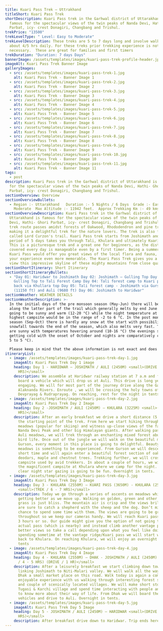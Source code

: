 ```yaml
---
title: Kuari Pass Trek – Uttrakhand
titleShort: Kuari Pass Trek
shortDescription: Kuari Pass trek in the Garhwal district of Uttarakhand is
  famous for the spectacular views of the twin peaks of Nanda Devi, Hathi- Ghori
  Parbat, icy- crest Donagiri, Changbang and Trishul.
trekPrice: "13500"
trekLevelType: " Level: Easy to Moderate"
trekLevelDescription: These treks are 5 to 7 days long and involve walking for
  about 4/5 hrs daily. For these treks prior trekking experience is not
  necessary.  These are great for families and first timers
trekDuration: "Duration: 7 days Days"
bannerImage: /assets/templates/images/kuari-pass-trek-profile-header.jpg
imageAlt: Kuari Pass Trek Banner Image
galleryImages:
  - src: /assets/templates/images/kuari-pass-trek-1.jpg
    alt: Kuari Pass Trek - Banner Image 1
  - src: /assets/templates/images/kuari-pass-trek-2.jpg
    alt: Kuari Pass Trek - Banner Image 2
  - src: /assets/templates/images/kuari-pass-trek-3.jpg
    alt: Kuari Pass Trek - Banner Image 3
  - src: /assets/templates/images/kuari-pass-trek-4.jpg
    alt: Kuari Pass Trek - Banner Image 4
  - src: /assets/templates/images/kuari-pass-trek-5.jpg
    alt: Kuari Pass Trek - Banner Image 5
  - src: /assets/templates/images/kuari-pass-trek-6.jpg
    alt: Kuari Pass Trek - Banner Image 6
  - src: /assets/templates/images/kuari-pass-trek-7.jpg
    alt: Kuari Pass Trek - Banner Image 7
  - src: /assets/templates/images/kuari-pass-trek-8.jpg
    alt: Kuari Pass Trek - Banner Image 8
  - src: /assets/templates/images/kuari-pass-trek-9.jpg
    alt: Kuari Pass Trek - Banner Image 9
  - src: /assets/templates/images/kuari-pass-trek-10.jpg
    alt: Kuari Pass Trek - Banner Image 10
  - src: /assets/templates/images/kuari-pass-trek-11.jpg
    alt: Kuari Pass Trek - Banner Image 11
tags:
  - post
description: Kuari Pass trek in the Garhwal district of Uttarakhand is famous
  for the spectacular views of the twin peaks of Nanda Devi, Hathi- Ghori
  Parbat, icy- crest Donagiri, Changbang and Trishul.
sectionOverview: Overview
sectionOverviewBullets:
  - Region :- Uttarakhand   Duration :- 5 Nights / 6 Days  Grade :- Easy To
    Moderate  Max Altitude :- 11942 feet.  Approx Trekking Km :- 49 kms.
sectionOverviewDescription: Kuari Pass trek in the Garhwal district of
  Uttarakhand is famous for the spectacular views of the twin peaks of Nanda
  Devi, Hathi- Ghori Parbat, icy- crest Donagiri, Changbang and Trishul. The
  trek route passes amidst forests of Oakwood, Rhododendron and pine trees,
  making it a delightful trek for the nature lovers. The trek is also fondly
  called Lord Curzon's trail. Kuari Pass trek starts from Joshimath and over a
  period of 5 days takes you through Tali, Khulara and ultimately Kuari Pass.
  This is a picturesque trek and a great one for beginners, as the distance
  covered every day is manageable even by a first timer. Being a summer trek,
  Kuari Pass would offer you great views of the local flora and fauna, making
  your experience even more memorable. The Kuari Pass Trek gives you a chance to
  view this impressive skyline of these mighty mountains from close quarters.
sectionShortItinerary: Short Itinerary
sectionShortItineraryBullets:
  - "Day 01: Haridwar to Joshimath Day 02: Joshimath – Gulling Top Day 03:
    Gulling Top to Tali Forest Camp Day 04: Tali forest camp to Kuari pass and
    back via Khullara top Day 05: Tali forest camp - Joshimath via Gurson bugyal
    (11150 ft) and Auli (9680 ft) Day 06: Joshimath to Haridwar"
sectionWeather: WEATHER DETAILS
sectionWeatherDescription: >-
  In the initial days of the pre monsoon season (May-Jun) there will be snow
  along the latter part of the trail which generally melts by end June. Days are
  going to be sunny and warm (12-20 °C) while the night temperature at the
  highest campsite would be in the range of -2 to 6 °C. In the post monsoon
  season (Sep-Oct) there is hardly any snow at the start with possibility of
  snowfall towards the end of the season, which also melts very fast. The days
  are sunny with temperatures hovering around (10-16 °C) the evenings start
  getting cold with the onset of October and nights are comparatively colder (-
  5 to 5 °C).

  Please keep in mind that the above information is not exact and does not account for sudden changes. Whatever the temperatures and conditions rest assured we will be prepared to handle it with ease as we use equipment of very high specifications.
itineraryList:
  - image: /assets/templates/images/kuari-pass-trek-day-1.jpg
    imageAlt: Kuari Pass Trek Day 1 image
    heading: Day 1 - HARIDWAR – JOSHIMATH / AULI (2450M) <small>(DRIVE / 8 - 9
      HRS)</small>
    description: We assemble at Haridwar railway station at 7 a.m and from there
      board a vehicle which will drop us at Auli. This drive is long yet
      engaging. We will for most part of the journey drive along the Ganga &
      Alaknanda Rivers. Enroute , we will be crossing the holy towns of
      Devprayag & Rudraprayag. On reaching, rest for the night in tents.
  - image: /assets/templates/images/kuari-pass-trek-day-2.jpg
    imageAlt: Kuari Pass Trek Day 2 Image
    heading: Day 2 -JOSHIMATH / AULI (2450M) – KHULARA (3225M) <small>(TREK / 6
      HRS)</small>
    description: After an early breakfast we drive a short distance (5 kms) to reach
      the starting point of the trek. From here we start hiking through the Auli
      meadows (popular for skiing) and witness up-close views of the famous
      Nanda Devi Peak and other big Himalayan giants. After walking past the
      Auli meadows, we will trek through an enchanting mixed forest abundant in
      bird life. Once out of the jungle we will walk on the beautiful meadows of
      Gurson, every moment in this place is going to delightful. Beauty of these
      meadows is something to be experienced. From Gurson we will descend for a
      short time and will again enter a beautiful forest section of oaks,
      deodars, maple and chestnut trees. Trekking further, we will cross Tali, a
      campsite used by avid trekkers. In about a couple of hours, we will reach
      the magnificent campsite at Khulara where we camp for the night. If it's a
      clear night star gazing is going to be fun. Overnight in tents.
  - image: /assets/templates/images/kuari-pass-trek-day-3.jpg
    imageAlt: Kuari Pass Trek Day 3 Image
    heading: Day 3 - KHULARA (2550M) – KUARI PASS (3650M) - KHULARA (2550M)
      <small>(TREK / 6 - 7 HRS)</small>
    description: Today we go through a series of ascents on meadows which keep on
      getting better as we move up. Walking on golden, green and other hues of
      grass is just bliss. The mountain air is crisp and the views brilliant! We
      are sure to catch a shepherd with the sheep and the dog. Don’t miss a
      chance to spend some time with them. The views are going to be great
      throughout so we keep our cameras handy. We will reach Kuari pass in about
      3 hours or so. Our guide might give you the option of not going to the
      actual pass (which is nearby) and instead climb another vantage point with
      better views so take a call depending upon what you feel like doing. After
      spending sometime at the vantage ridge/Kuari pass we will start walking
      back to Khulara. On reaching Khulara, we will enjoy an overnight stay in
      tents
  - image: /assets/templates/images/kuari-pass-trek-day-4.jpg
    imageAlt: Kuari Pass Trek Day 4 Image
    heading: Day 4 - KHULARA (2550M) – DHAK - JOSHIMATH / AULI (2450M) <small>(TREK
      / 4 - 5 HRS) (DRIVE / 1 HR)</small>
    description: After a leisurely breakfast we start climbing down towards the road
      linking Joshimath to Niti-Malari valley. We will walk all the way down to
      Dhak a small market place on this road. Walk today is again a completely
      enjoyable experience with us walking through interesting forest sections
      and couple of scenically located villages. We will make short stops at
      Tugasi & Karchi village and spend time interacting with people and getting
      to know more about their way of life. From Dhak we will board the waiting
      vehicles and drive to Auli. Overnight in tents.
  - image: /assets/templates/images/kuari-pass-trek-day-5.jpg
    imageAlt: Kuari Pass Trek Day 5 Image
    heading: Day 5 - JOSHIMATH / AULI (2450M) – HARIDWAR <small>(DRIVE / 8 - 9
      HRS)</small>
    description: After breakfast drive down to Haridwar. Trip ends here
---
```


